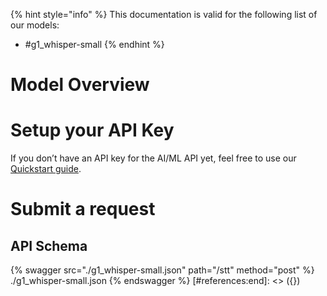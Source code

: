 [#references:start]: <> ({ "template": "openapi" })
{% hint style="info" %}
This documentation is valid for the following list of our models:
* #g1_whisper-small
{% endhint %}

# Model Overview


# Setup your API Key
If you don’t have an API key for the AI/ML API yet, feel free to use our [Quickstart guide](https://docs.aimlapi.com/quickstart/setting-up).

# Submit a request
## API Schema
{% swagger src="./g1_whisper-small.json" path="/stt" method="post" %}
./g1_whisper-small.json
{% endswagger %}
[#references:end]: <> ({})
